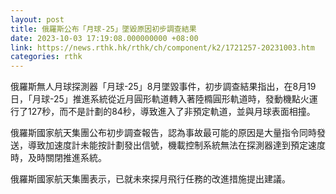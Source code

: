 ```yaml
---
layout: post
title: 俄羅斯公布「月球-25」墜毀原因初步調查結果
date: 2023-10-03 17:19:08.000000000 +08:00
link: https://news.rthk.hk/rthk/ch/component/k2/1721257-20231003.htm
categories: rthk
---
```


俄羅斯無人月球探測器「月球-25」8月墜毀事件，初步調查結果指出，在8月19日，「月球-25」推進系統從近月圓形軌道轉入著陸橢圓形軌道時，發動機點火運行了127秒，而不是計劃的84秒，導致進入了非預定軌道，並與月球表面相撞。

俄羅斯國家航天集團公布初步調查報告，認為事故最可能的原因是大量指令同時發送，導致加速度計未能按計劃發出信號，機載控制系統無法在探測器達到預定速度時，及時關閉推進系統。

俄羅斯國家航天集團表示，已就未來探月飛行任務的改進措施提出建議。
